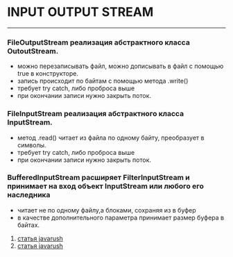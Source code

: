# INPUT OUTPUT STREAM

---

### FileOutputStream реализация абстрактного класса OutoutStream.
- можно перезаписывать файл, можно дописывать в файл с помощью true в конструкторе.
- запись происходит по байтам с помощью метода .write()
- требует try catch, либо проброса выше
- при окончании записи нужно закрыть поток.


### FileInputStream реализация абстрактного класса InputStream.
- метод .read() читает из файла по одному байту, преобразует в символы.
- требует try catch, либо проброса выше
- при окончании записи нужно закрыть поток.


### BufferedInputStream расширяет FilterInputStream и принимает на вход объект InputStream или любого его наследника
- читает не по одному файлу,а блоками, сохраняя из в буфер
- в качестве дополнительного параметра принимает размер буфера в байтах.

 1. [статья javarush](https://javarush.ru/quests/lectures/questcore.level08.lecture04)
 2. [статья javarush](https://javarush.ru/groups/posts/2020-vvod-vihvod-v-java-klassih-fileinputstream-fileoutputstream-bufferedinputstream)